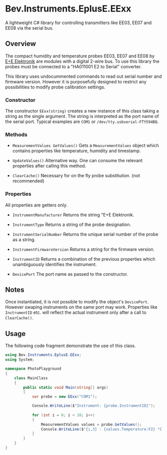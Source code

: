 # Bev.Instruments.EplusE.EExx

A lightweight C# library for controlling transmitters like EE03, EE07 and EE08 via the serial bus.

## Overview

The compact humidity and temperature probes EE03, EE07 and EE08 by [E+E Elektronik](https://www.epluse.com/) are modules with a digital 2-wire bus. To use this library the probes must be connected to a "HA011001 E2 to Serial" converter. 

This library uses undocummented commands to read out serial number and firmware version. However it is purposefully designed to restrict any possibilities to modify probe calibration settings.

### Constructor

The constructor `EExx(string)` creates a new instance of this class taking a string as the single argument. The string is interpreted as the port name of the serial port. Typical examples are `COM1` or `/dev/tty.usbserial-FTY594BQ`. 

### Methods

* `MeasurementValues GetValues()`
Gets a `MeasurementValues` object which contains properties like temperature, humidity and timestamp.
 
* `UpdateValues()`
Alternative way. One can consume the relevant properties after calling this method.
 
* `ClearCache()`
Necessary for on the fly probe substitution. (not recommended)
 
### Properties

All properties are getters only.

* `InstrumentManufacturer`
Returns the string "E+E Elektronik.

* `InstrumentType`
Returns a string of the probe designation.

* `InstrumentSerialNumber`
Returns the unique serial number of the probe as a string.

* `InstrumentFirmwareVersion`
Returns a string for the firmware version.

* `InstrumentID`
Returns a combination of the previous properties which unambiguously identifies the instrument.

* `DevicePort`
The port name as passed to the constructor.

## Notes

Once instantiated, it is not possible to modify the object's `DevicePort`. However swaping  instruments on the same port may work. Properties like `InstrumentID` etc. will reflect the actual instrument only after a call to `ClearCache()`.

## Usage

The following code fragment demonstrate the use of this class.

```cs
using Bev.Instruments.EplusE.EExx;
using System;

namespace PhotoPlayground
{
    class MainClass
    {
        public static void Main(string[] args)
        {
            var probe = new EExx("COM1");

            Console.WriteLine($"Instrument: {probe.InstrumentID}");
            
            for (int i = 0; i < 10; i++)
            {
                MeasurementValues values = probe.GetValues();
                Console.WriteLine($"{i,3} : {values.Temperature:F2} °C  -  {values.Humidity:F2} %");
            }
        }
    }
}
```
